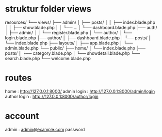
# struktur folder views

resources/
└── views/
    ├── admin/
    │   ├── posts/
    │   │   ├── index.blade.php
    │   │   ├── show.blade.php
    │   │   └── ...
    │   └── dashboard.blade.php
    ├── auth/
    │   ├── admin/
    │   │   └── register.blade.php
    │   └── author/
    │       └── login.blade.php
    ├── author/
    │   ├── dashboard.blade.php
    │   └── posts/
    │       └── index.blade.php
    ├── layouts/
    │   ├── app.blade.php
    │   └── admin.blade.php
    └── public/
        ├── home/
        │   └── index.blade.php
        ├── posts/
        │   ├── category.blade.php
        │   └── showdetail.blade.php
        └── search.blade.php
    └── welcome.blade.php

# routes

home : http://127.0.0.1:8000/
admin login : http://127.0.0.1:8000/admin/login 
author login : http://127.0.0.1:8000/author/login

# account

admin : admin@example.com
        password